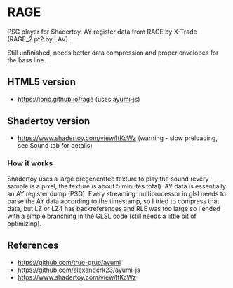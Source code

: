 # RAGE

PSG player for Shadertoy. AY register data from RAGE by X-Trade (RAGE_2.pt2 by LAV).

Still unfinished, needs better data compression and proper envelopes for the bass line.


## HTML5 version

* https://joric.github.io/rage (uses [ayumi-js](https://github.com/alexanderk23/ayumi-js))

## Shadertoy version

* https://www.shadertoy.com/view/ltKcWz (warning - slow preloading, see Sound tab for details)

### How it works

Shadertoy uses a large pregenerated texture to play the sound (every sample is a pixel,
the texture is about 5 minutes total). AY data is essentially an AY register dump (PSG).
Every streaming multiprocessor in glsl needs to parse the AY data according to the timestamp, so
I tried to compress that data, but LZ or LZ4 has backreferences and RLE was too large so I ended
with a simple branching in the GLSL code (still needs a little bit of optimizing).

## References

* https://github.com/true-grue/ayumi
* https://github.com/alexanderk23/ayumi-js
* https://www.shadertoy.com/view/ltKcWz
